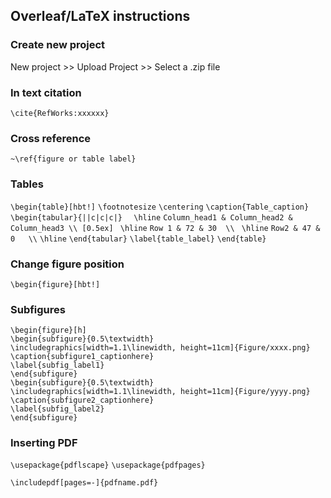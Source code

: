 ## Overleaf/LaTeX instructions

### Create new project
New project >> Upload Project >> Select a .zip file

### In text citation
`\cite{RefWorks:xxxxxx}`

### Cross reference
`~\ref{figure or table label}`

### Tables
`\begin{table}[hbt!]`
`\footnotesize`
`\centering`
`\caption{Table_caption}`
 `\begin{tabular}{||c|c|c|} `
` \hline`
 `Column_head1 & Column_head2 & Column_head3 \\ [0.5ex] `
 `\hline`
 `Row 1 & 72 & 30  \\ `
   `\hline`
 `Row2 & 47 & 0   \\`
    `\hline`
`\end{tabular}`
`\label{table_label}`
`\end{table}`


### Change figure position
`\begin{figure}[hbt!]`

### Subfigures
`\begin{figure}[h]`  
`\begin{subfigure}{0.5\textwidth}`  
`\includegraphics[width=1.1\linewidth, height=11cm]{Figure/xxxx.png}`  
`\caption{subfigure1_captionhere}`  
`\label{subfig_label1}`  
`\end{subfigure}`  
`\begin{subfigure}{0.5\textwidth}`  
`\includegraphics[width=1.1\linewidth, height=11cm]{Figure/yyyy.png}`  
`\caption{subfigure2_captionhere}`  
`\label{subfig_label2}`  
`\end{subfigure}`  

### Inserting PDF
`\usepackage{pdflscape}`
`\usepackage{pdfpages}`

`\includepdf[pages=-]{pdfname.pdf}`
